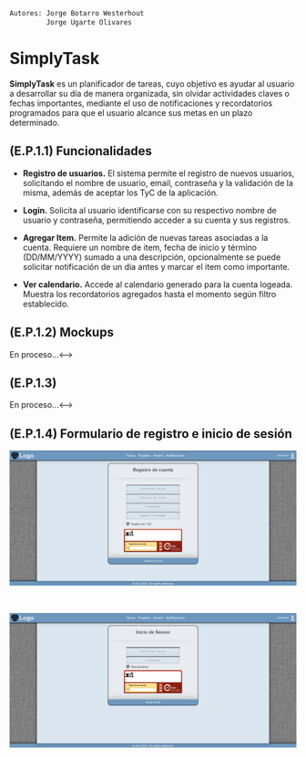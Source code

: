 <!-- Proyecto en desarrollo, las funcionalidades pueden sufrir modificaciones en las distintas versiones -->

    Autores: Jorge Botarro Westerhout
             Jorge Ugarte Olivares



# SimplyTask

**SimplyTask** es un planificador de tareas, cuyo objetivo es ayudar al usuario a desarrollar su día de manera organizada, sin olvidar actividades claves o fechas importantes, mediante el uso de notificaciones y recordatorios programados para que el usuario alcance sus metas en un plazo determinado.

## (E.P.1.1) Funcionalidades

* **Registro de usuarios.** El sistema permite el registro de nuevos usuarios, solicitando el nombre de usuario, email, contraseña y la validación de la misma, además de aceptar los TyC de la aplicación.

* **Login.** Solicita al usuario identificarse con su respectivo nombre de usuario y contraseña, permitiendo acceder a su cuenta y sus registros.

* **Agregar Item.** Permite la adición de nuevas tareas asociadas a la cuenta. Requiere un nombre de item, fecha de inicio y término (DD/MM/YYYY) sumado a una descripción, opcionalmente se puede solicitar notificación de un dia antes y marcar el item como importante.

* **Ver calendario.** Accede al calendario generado para la cuenta logeada. Muestra los recordatorios agregados hasta el momento según filtro establecido.

## (E.P.1.2) Mockups

<!-->En proceso...<-->

## (E.P.1.3)

<!-->En proceso...<-->

## (E.P.1.4) Formulario de registro e inicio de sesión

<p align="center">
    <img src="img/Ss/registro.png">
</p>
<br/>
<p align="center">
    <img src="img/Ss/login.png">
</p>